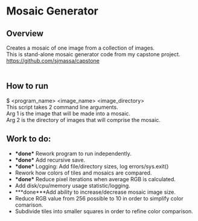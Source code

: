 # Mosaic Generator
## Overview
Creates a mosaic of one image from a collection of images.<br />
This is stand-alone mosaic generator code from my capstone project.<br />
https://github.com/sjmassa/capstone<br /><br />
## How to run
$ <program_name> <image_name> <image_directory><br />
This script takes 2 command line arguments.<br />
Arg 1 is the image that will be made into a mosaic.<br />
Arg 2 is the directory of images that will comprise the mosaic.



## Work to do:
- **\*done\*** Rework program to run independently.
- **\*done\*** Add recursive save.
- **\*done\*** Logging: Add file/directory sizes, log errors/sys.exit()
- Rework how colors of tiles and mosaics are compared.
- **\*done\*** Reduce pixel iterations when average RGB is calculated.
- Add disk/cpu/memory usage statistic/logging.
- **\*done\***Add ability to increase/decrease mosaic image size.
- Reduce RGB value from 256 possible to 10 in order to simplify color comarison.
- Subdivide tiles into smaller squares in order to refine color comparison.
